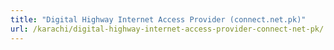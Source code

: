 ```yaml
---
title: "Digital Highway Internet Access Provider (connect.net.pk)"
url: /karachi/digital-highway-internet-access-provider-connect-net-pk/
---
```

